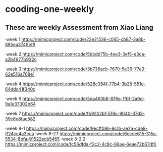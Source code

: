 # cooding-one-weekly
## These are weekly Assessment from Xiao Liang

·week 1
https://mimicproject.com/code/22e21536-c065-cb87-3a8b-885ea3749ef9

·week 2
https://mimicproject.com/code/5bbdd75b-4ee3-3ef5-e3ca-a2b4677b932c

·week 3
https://mimicproject.com/code/3b736acb-7670-5e39-77e3-62e516a768e1

·week 4
https://mimicproject.com/code/528c384f-77b4-3b25-551e-64ddc41f340c

·week 6
https://mimicproject.com/code/5da460b8-876e-1fb1-2a9d-9a1e37302b64

·week 7
https://mimicproject.com/code/fb9202bf-519c-9040-37d3-39e8e8fae582

·week 8-1
https://mimicproject.com/code/9ecff086-9c1b-ae2a-cde9-ff24cc4a3eca
·week 8-2.1
https://mimicproject.com/code/6ecde615-315a-5534-8bfa-91522ecb5465
·week 8-2.2
https://mimicproject.com/code/fc56dfda-f2c2-4c8c-96ae-6eae72b67df0
